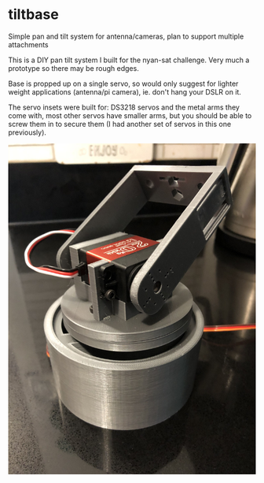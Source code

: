 # tiltbase
Simple pan and tilt system for antenna/cameras, plan to support multiple attachments

This is a DIY pan tilt system I built for the nyan-sat challenge. Very much a prototype so there may be rough edges.

Base is propped up on a single servo, so would only suggest for lighter weight applications (antenna/pi camera), ie. don't hang your DSLR on it.

The servo insets were built for: DS3218 servos and the metal arms they come with, most other servos have smaller arms, but you should be able to screw them in to secure them (I had another set of servos in this one previously).

![Pan/Tilt System](pantilt.jpg)
